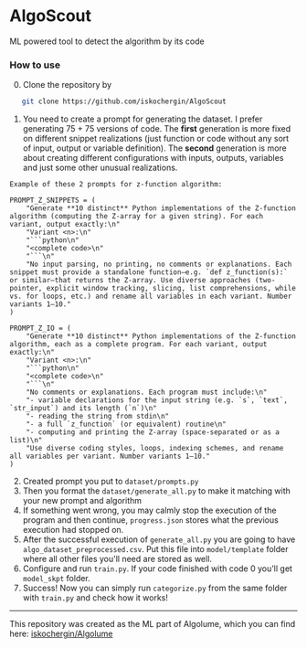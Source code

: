 # AlgoScout
ML powered tool to detect the algorithm by its code

### How to use
0. Clone the repository by 
```bash
   git clone https://github.com/iskochergin/AlgoScout
```
1. You need to create a prompt for generating the dataset. 
I prefer generating 75 + 75 versions of code. The **first** generation is more fixed on
different snippet realizations (just function or code without any sort of input, output or variable definition).
The **second** generation is more about creating different configurations with inputs, outputs, variables and 
just some other unusual realizations.

```
Example of these 2 prompts for z-function algorithm:

PROMPT_Z_SNIPPETS = (
    "Generate **10 distinct** Python implementations of the Z-function algorithm (computing the Z-array for a given string). For each variant, output exactly:\n"
    "Variant <n>:\n"
    "```python\n"
    "<complete code>\n"
    "```\n"
    "No input parsing, no printing, no comments or explanations. Each snippet must provide a standalone function—e.g. `def z_function(s):` or similar—that returns the Z-array. Use diverse approaches (two-pointer, explicit window tracking, slicing, list comprehensions, while vs. for loops, etc.) and rename all variables in each variant. Number variants 1–10."
)

PROMPT_Z_IO = (
    "Generate **10 distinct** Python implementations of the Z-function algorithm, each as a complete program. For each variant, output exactly:\n"
    "Variant <n>:\n"
    "```python\n"
    "<complete code>\n"
    "```\n"
    "No comments or explanations. Each program must include:\n"
    "- variable declarations for the input string (e.g. `s`, `text`, `str_input`) and its length (`n`)\n"
    "- reading the string from stdin\n"
    "- a full `z_function` (or equivalent) routine\n"
    "- computing and printing the Z-array (space-separated or as a list)\n"
    "Use diverse coding styles, loops, indexing schemes, and rename all variables per variant. Number variants 1–10."
)
```

2. Created prompt you put to `dataset/prompts.py`
3. Then you format the `dataset/generate_all.py` to make it matching with your new prompt and algorithm
4. If something went wrong, you may calmly stop the execution of the program and then continue, `progress.json`
stores what the previous execution had stopped on.
5. After the successful execution of `generate_all.py` you are going to have `algo_dataset_preprocessed.csv`. 
Put this file into `model/template` folder where all other files you'll need are stored as well.
6. Configure and run `train.py`. If your code finished with code 0 you'll get `model_skpt` folder. 
7. Success! Now you can simply run `categorize.py` from the same folder with `train.py` and check how it works!

--- 
This repository was created as the ML part of Algolume, which you can find here: [iskochergin/Algolume](https://github.com/iskochergin/Algolume)